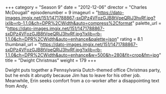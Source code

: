 +++
category = "Season 9"
date = "2012-12-06"
director = "Charles McDougall"
episodenumber = 9
imageurl = "https://dato-images.imgix.net/151/1471788867-sxDPz4VFozGJB8tVpeQRiJ3hvRf.jpg?ixlib=rb-1.1.0&ch=DPR%2CWidth&auto=compress%2Cformat"
palette_url = "https://dato-images.imgix.net/151/1471788867-sxDPz4VFozGJB8tVpeQRiJ3hvRf.jpg?ixlib=rb-1.1.0&ch=DPR%2CWidth&auto=enhance&palette=json"
rating = 8.1
thumbnail_url = "https://dato-images.imgix.net/151/1471788867-sxDPz4VFozGJB8tVpeQRiJ3hvRf.jpg?ixlib=rb-1.1.0&ch=DPR%2CWidth&auto=enhance&w=500&h=280&fit=crop&fm=jpg"
title = "Dwight Christmas"
weight = 179
+++

Dwight puts together a Pennsylvania Dutch-themed office Christmas party, but he ends it abruptly because Jim has to leave for his other job. Meanwhile, Erin seeks comfort from a co-worker after a disappointing text from Andy.